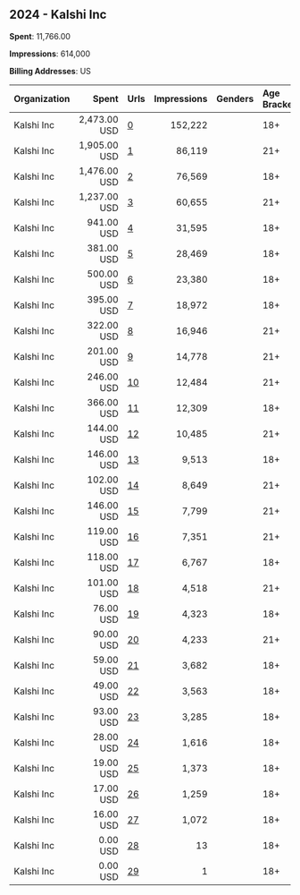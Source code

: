 ## 2024 - Kalshi Inc 
**Spent**: 11,766.00

**Impressions**: 614,000

**Billing Addresses**: US

|Organization|Spent|Urls|Impressions|Genders|Age Brackets|Country Codes|
|:---|---:|:---|---:|:---|:---|:---|
|Kalshi Inc|2,473.00 USD|[0](https://www.snap.com/political-ads/asset/1c1ae4891b72a7994471253d3811d68a100509637f9b2c24c07d2df32c282dfa?mediaType=mp4)|152,222||18+|united states|
|Kalshi Inc|1,905.00 USD|[1](https://www.snap.com/political-ads/asset/144029422ddf260ed78e5c831d1deddc3625400b434edb15d0bc00be79868df5?mediaType=mov)|86,119||21+|united states|
|Kalshi Inc|1,476.00 USD|[2](https://www.snap.com/political-ads/asset/0becdb74d93ec13430409503b08881068f93a0f44eb57a4d18e6f1c9746d6540?mediaType=mp4)|76,569||18+|united states|
|Kalshi Inc|1,237.00 USD|[3](https://www.snap.com/political-ads/asset/de81040321ee042c38183908f12f4bbc0661f0f2eb2cf147e7c27a318d903e0d?mediaType=jpeg)|60,655||21+|united states|
|Kalshi Inc|941.00 USD|[4](https://www.snap.com/political-ads/asset/5889be1eb0f5575ad44c2eb023dacc8fc34718c238a6b7245eaca46edeba234d?mediaType=mp4)|31,595||18+|united states|
|Kalshi Inc|381.00 USD|[5](https://www.snap.com/political-ads/asset/1dfbdf6a2f71106de6148ae2d48b12aaf1bbd305654b29091b9d6d715524e0a7?mediaType=mp4)|28,469||18+|united states|
|Kalshi Inc|500.00 USD|[6](https://www.snap.com/political-ads/asset/5b4e8e77c9ec56e0c3c9d1eb84b9b0d5367369aae91cffdd4094e3125918bfda?mediaType=mp4)|23,380||18+|united states|
|Kalshi Inc|395.00 USD|[7](https://www.snap.com/political-ads/asset/17512b606e03a6645f27f4c7d3b06bae828c8c307e42b2a1f362872cb35da2c0?mediaType=mp4)|18,972||18+|united states|
|Kalshi Inc|322.00 USD|[8](https://www.snap.com/political-ads/asset/7198028ba745b9d1312ca0a32cd29ce605463c2d7c47cddbf7ccca59926e8b7a?mediaType=jpeg)|16,946||21+|united states|
|Kalshi Inc|201.00 USD|[9](https://www.snap.com/political-ads/asset/bdca50c1ac7d174d6f7ca5dd56518f2e766d8f981f2f41698a497f1825b3d183?mediaType=jpeg)|14,778||21+|united states|
|Kalshi Inc|246.00 USD|[10](https://www.snap.com/political-ads/asset/4a081d2155ccc2d85c669a6b1822d4d389781f6a6f527eb9edc3479b2858b602?mediaType=jpeg)|12,484||21+|united states|
|Kalshi Inc|366.00 USD|[11](https://www.snap.com/political-ads/asset/7b948185c74104a6bde9c91eadd14e934aa379f17523bec16a519942bb0a50cb?mediaType=mp4)|12,309||18+|united states|
|Kalshi Inc|144.00 USD|[12](https://www.snap.com/political-ads/asset/b03634ac9a318dc23b3475142d768b2e0b65a250a13cd7d23c7899198ac67842?mediaType=jpeg)|10,485||21+|united states|
|Kalshi Inc|146.00 USD|[13](https://www.snap.com/political-ads/asset/22f866f4a99ce7f1ad54130d1fa8db2efac3f2aaa15e21bf3268fc9bda3d183e?mediaType=mp4)|9,513||18+|united states|
|Kalshi Inc|102.00 USD|[14](https://www.snap.com/political-ads/asset/d391a1276ca017dd986f7bfc0f1516bddbfa06a7e18591ec47b9e51a8574626b?mediaType=jpeg)|8,649||21+|united states|
|Kalshi Inc|146.00 USD|[15](https://www.snap.com/political-ads/asset/ff3631268c4ea2f37942cfd0793f198c30273b644d8c88449a4559bc8302d63f?mediaType=mov)|7,799||21+|united states|
|Kalshi Inc|119.00 USD|[16](https://www.snap.com/political-ads/asset/c5921cd2f53b70b3dba846ca758542a483c9e96ec914914940d2d2700dc3b537?mediaType=mov)|7,351||21+|united states|
|Kalshi Inc|118.00 USD|[17](https://www.snap.com/political-ads/asset/00e3d6bc2b40b25ba64f480ff972e9d5af9f1aae522c5426a8caca1ef7533ff8?mediaType=mp4)|6,767||18+|united states|
|Kalshi Inc|101.00 USD|[18](https://www.snap.com/political-ads/asset/fe822dbdf227c8dc4ac98e13c3175fc349eca2f6c23e3ab43484a88f1ea63e47?mediaType=mov)|4,518||21+|united states|
|Kalshi Inc|76.00 USD|[19](https://www.snap.com/political-ads/asset/8602f22ea15cbc3c11b3fc58332dcd8c19c816b1d0a2be0a65d3e8b8bd441f4f?mediaType=mp4)|4,323||18+|united states|
|Kalshi Inc|90.00 USD|[20](https://www.snap.com/political-ads/asset/77155164ca1276b147d42286d885bfa3d2f40bae7156000fc65b79afcab959e4?mediaType=jpeg)|4,233||21+|united states|
|Kalshi Inc|59.00 USD|[21](https://www.snap.com/political-ads/asset/56735803b81499505405493bbcc0d143b0127e08a44b795a6f2622181d160b31?mediaType=mp4)|3,682||18+|united states|
|Kalshi Inc|49.00 USD|[22](https://www.snap.com/political-ads/asset/0d01ad07a369dd2abfefeae9ea83ec214bf3c58e2a265a8363ec0cbc64850025?mediaType=mp4)|3,563||18+|united states|
|Kalshi Inc|93.00 USD|[23](https://www.snap.com/political-ads/asset/793c830c836ab3b4c68ac5c3a287b0a98523e4c41b016b91098ea06bdfd69cf3?mediaType=mp4)|3,285||18+|united states|
|Kalshi Inc|28.00 USD|[24](https://www.snap.com/political-ads/asset/4683546fc5e0279f24ffeaf437b3098af957cd9795af4a3501d18d2c863593f9?mediaType=mp4)|1,616||18+|united states|
|Kalshi Inc|19.00 USD|[25](https://www.snap.com/political-ads/asset/57e22bcfff647c8e5053963599ca00e4f89694dea1081b0e8530b5cccc4a689f?mediaType=jpeg)|1,373||18+|united states|
|Kalshi Inc|17.00 USD|[26](https://www.snap.com/political-ads/asset/7029ebfdb040d5858f57966045710c1e01a84688bc08ca07def06e2788f85f1c?mediaType=mp4)|1,259||18+|united states|
|Kalshi Inc|16.00 USD|[27](https://www.snap.com/political-ads/asset/1c1ae4891b72a7994471253d3811d68a100509637f9b2c24c07d2df32c282dfa?mediaType=mp4)|1,072||18+|united states|
|Kalshi Inc|0.00 USD|[28](https://www.snap.com/political-ads/asset/e626e0e2becdd09f6eb343e90d0fe8ed944413a9c041bd80897acacb798cc4ab?mediaType=jpeg)|13||18+|united states|
|Kalshi Inc|0.00 USD|[29](https://www.snap.com/political-ads/asset/c8eb7e51343bd7f0e29a6dece3ab3a971b56a707b9f2117fc7fb866417daa15e?mediaType=jpeg)|1||18+|united states|
